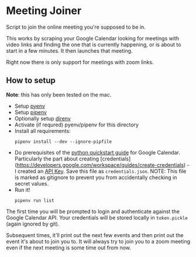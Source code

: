 Meeting Joiner
===

Script to join the online meeting you're supposed to be in.

This works by scraping your Google Calendar looking for meetings with video
links and finding the one that is currently happening, or is about to start in a
few minutes. It then launches that meeting.

Right now there is only support for meetings with zoom links.


## How to setup

**Note**: this has only been tested on the mac.

* Setup [pyenv](https://github.com/pyenv/pyenv)
* Setup [pipenv](https://github.com/pypa/pipenv)
* Optionally setup [direnv](https://direnv.net/)
* Activate (if requred) pyenv/pipenv for this directory
* Install all requirements:
  ```shell
  pipenv install --dev --ignore-pipfile
  ```
* Do prerequisites of the [python quickstart
  guide](https://developers.google.com/calendar/quickstart/python) for Google Calendar.
  Particularly the part about creating [credentials]
  (https://developers.google.com/workspace/guides/create-credentials) - I created an
  [API Key](https://console.cloud.google.com/apis/credentials?project=autolaunchzoom-1601670988869).
  Save this file as `credentials.json`. NOTE: This file is marked as gitignore to
  prevent you from accidentally checking in secret values.
* Run it!
  ```shell
  pipenv run list
  ```

The first time you will be prompted to login and authenticate against the Google
Calendar API. Your credentials will be stored locally in `token.pickle` (again ignored
by git).

Subsequent times, it'll print out the next few events and then print out the event it's
about to join you to. It will always try to join you to a zoom meeting even if the next
meeting is some time out from now.
